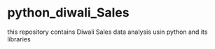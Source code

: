 # python_diwali_Sales
this repository contains Diwali Sales data analysis usin python and its libraries
